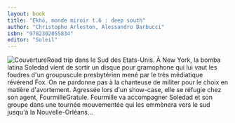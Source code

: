 ```yaml
---
layout: book
title: "Ekhö, monde miroir t.6 : deep south"
author: "Christophe Arleston, Alessandro Barbucci"
isbn: "9782302055834"
editor: "Soleil"
---
```

![Couverture](/img/9782302055834.jpg)Road trip dans le Sud des Etats-Unis. À New York, la bomba latina Soledad vient de sortir un disque pour gramophone qui lui vaut les foudres d'un groupuscule presbytérien mené par le très médiatique révérend Fox. On ne pardonne pas à la chanteuse de militer pour le choix en matière d'avortement. Agressée lors d'un show-case, elle se réfugie chez son agent, FourmilleGratule. Fourmille va accompagner Soledad et son groupe dans une tournée mouvementée qui les emmènera vers le sud jusqu'à la Nouvelle-Orléans...